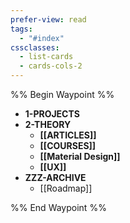 ```yaml
---
prefer-view: read
tags:
  - "#index"
cssclasses:
  - list-cards
  - cards-cols-2
---
```

%% Begin Waypoint %%
- **1-PROJECTS**
- **2-THEORY**
	- **[[ARTICLES]]**
	- **[[COURSES]]**
	- **[[Material Design]]**
	- **[[UX]]**
- **ZZZ-ARCHIVE**
	- [[Roadmap]]

%% End Waypoint %%
